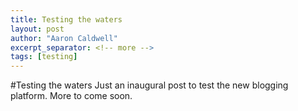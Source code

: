 ```yaml
---
title: Testing the waters
layout: post
author: "Aaron Caldwell"
excerpt_separator: <!-- more -->
tags: [testing]
---
```


#Testing the waters
Just an inaugural post to test the new blogging platform. More to come soon.
